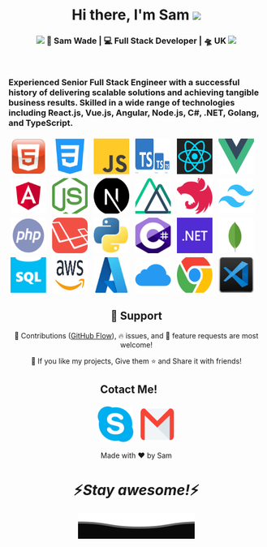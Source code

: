 <div align="center">
   <h1>Hi there, I'm Sam <img src="https://media.giphy.com/media/hvRJCLFzcasrR4ia7z/giphy.gif" width="25px"> </h1>
</div>

<div align="center">
<h3><img src="https://media.giphy.com/media/WUlplcMpOCEmTGBtBW/giphy.gif" width="30"> 🙎 Sam Wade | 💻 Full Stack Developer | 🛸 UK <img src="https://media.giphy.com/media/WUlplcMpOCEmTGBtBW/giphy.gif" width="30"></h3>
</div>

<br />
<p>
  <h3> Experienced Senior Full Stack Engineer with a successful history of delivering scalable solutions and achieving tangible business results. Skilled in a wide range of technologies including React.js, Vue.js, Angular, Node.js, C#, .NET, Golang, and TypeScript. </h3>
</p>

<div>
  <!-- For more icons please follow  https://github.com/MikeCodesDotNET/ColoredBadges -->
  <img src="https://raw.githubusercontent.com/BinAhmad123/BinAhmad123/main/img/dev/html.jfif" alt="html" style="vertical-align:top; margin:4px; width:70px; height:70px">
  <img src="https://raw.githubusercontent.com/BinAhmad123/BinAhmad123/main/img/dev/css.png" alt="css" style="vertical-align:top; margin:4px; width:70px; height:70px">
  <img src="https://raw.githubusercontent.com/BinAhmad123/BinAhmad123/main/img/dev/js.png" alt="javascript" style="vertical-align:top; margin:4px; width:70px; height:70px">
  <img src="https://raw.githubusercontent.com/BinAhmad123/BinAhmad123/main/img/dev/typescript.png" alt="typescript" style="vertical-align:top; margin:4px; width:70px; height:70px">
  <img src="https://raw.githubusercontent.com/BinAhmad123/BinAhmad123/main/img/dev/react.png" alt="react" style="vertical-align:top; margin:4px; width:70px; height:70px">
  <img src="https://raw.githubusercontent.com/BinAhmad123/BinAhmad123/main/img/dev/vue.png" alt="vue" style="vertical-align:top; margin:4px; width:70px; height:70px">
  <img src="https://raw.githubusercontent.com/BinAhmad123/BinAhmad123/main/img/dev/angular.png" alt="angular" style="vertical-align:top; margin:4px; width:70px; height:70px">
  <img src="https://raw.githubusercontent.com/BinAhmad123/BinAhmad123/main/img/dev/nodejs.png" alt="nodejs" style="vertical-align:top; margin:4px; width:70px; height:70px">
  <img src="https://raw.githubusercontent.com/BinAhmad123/BinAhmad123/main/img/dev/nextjs.png" alt="nextjs" style="vertical-align:top; margin:4px; width:70px; height:70px">
  <img src="https://raw.githubusercontent.com/BinAhmad123/BinAhmad123/main/img/dev/nuxtjs.png" alt="nuxtjs" style="vertical-align:top; margin:4px; width:70px; height:70px">
  <img src="https://raw.githubusercontent.com/BinAhmad123/BinAhmad123/main/img/dev/nestjs.png" alt="nestjs" style="vertical-align:top; margin:4px; width:70px; height:70px">
  <img src="https://raw.githubusercontent.com/BinAhmad123/BinAhmad123/main/img/dev/tailwindcss.png" alt="tailwindcss" style="vertical-align:top; margin:4px; width:70px; height:70px">
  <img src="https://raw.githubusercontent.com/BinAhmad123/BinAhmad123/main/img/dev/php.png" alt="php" style="vertical-align:top; margin:4px; width:70px; height:70px">
  <img src="https://raw.githubusercontent.com/BinAhmad123/BinAhmad123/main/img/dev/laravel.png" alt="laravel" style="vertical-align:top; margin:4px; width:70px; height:70px">
  <img src="https://raw.githubusercontent.com/BinAhmad123/BinAhmad123/main/img/dev/python.jfif" alt="python" style="vertical-align:top; margin:4px; width:70px; height:70px">
  <img src="https://raw.githubusercontent.com/BinAhmad123/BinAhmad123/main/img/dev/csharp.png" alt="csharp" style="vertical-align:top; margin:4px; width:70px; height:70px">
  <img src="https://raw.githubusercontent.com/BinAhmad123/BinAhmad123/main/img/dev/.net.png" alt=".net" style="vertical-align:top; margin:4px; width:70px; height:70px">
  <img src="https://raw.githubusercontent.com/BinAhmad123/BinAhmad123/main/img/dev/mongodb.png" alt="mongodb" style="vertical-align:top; margin:4px; width:70px; height:70px">
  <img src="https://raw.githubusercontent.com/BinAhmad123/BinAhmad123/main/img/dev/sql.png" alt="sql" style="vertical-align:top; margin:4px; width:70px; height:70px">
  <img src="https://raw.githubusercontent.com/BinAhmad123/BinAhmad123/main/img/dev/aws.jfif" alt="aws" style="vertical-align:top; margin:4px; width:70px; height:70px">
  <img src="https://raw.githubusercontent.com/BinAhmad123/BinAhmad123/main/img/dev/azure.jfif" alt="azure" style="vertical-align:top; margin:4px; width:70px; height:70px">
  <img src="https://raw.githubusercontent.com/BinAhmad123/BinAhmad123/main/img/dev/cloud.png" alt="cloud" style="vertical-align:top; margin:4px; width:70px; height:70px">
  <img src="https://raw.githubusercontent.com/BinAhmad123/BinAhmad123/main/img/dev/chrome.png" alt="chrome" style="vertical-align:top; margin:4px; width:70px; height:70px">
  <img src="https://raw.githubusercontent.com/BinAhmad123/BinAhmad123/main/img/dev/vs.jfif" alt="vscode" style="vertical-align:top; margin:4px; width:70px; height:70px">

</div>

<h2 align="center">🤝 Support</h2>

<p align="center">🎀 Contributions (<a href="https://guides.github.com/introduction/flow" title="GitHub flow">GitHub Flow</a>), 🔥 issues, and 🥮 feature requests are most welcome!</p>

<p align="center">💙 If you like my projects, Give them ⭐ and Share it with friends!</p>
</p>

<div align="center">
  <h2 align="center" style="padding-right: 30px;">Cotact Me!</h2>
  <a href="https://join.skype.com/EafVuDsyIX9f/" alt="contact me"><img src="https://raw.githubusercontent.com/BinAhmad123/BinAhmad123/main/svg/social/skype.png" style="vertical-align:top; margin:4px; width:70px; height:70px"></a>
  <a href="https://mail.google.com/mail/u/0/?fs=1&tf=cm&source=mailto&to=ahmadlevin.34@gmail.com" alt="contact me"><img src="https://raw.githubusercontent.com/BinAhmad123/BinAhmad123/main/svg/social/mail.png" style="vertical-align:top; margin:4px; width:70px; height:70px"></a>  
</div>

<p align="center">Made with ❤️ by Sam</p>

<h1 align='center'>⚡️<i>Stay awesome!</i>⚡️</h1>

<p align="center">
  <img src="https://raw.githubusercontent.com/BinAhmad123/BinAhmad123/Update/svg/Bottom.svg" alt="Github Stats" />
</p>

